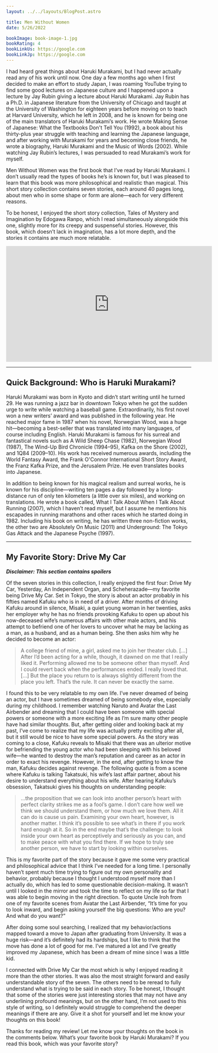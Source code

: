 ```yaml
---
layout: ../../layouts/BlogPost.astro

title: Men Without Women
date: 5/26/2022

bookImage: book-image-1.jpg
bookRating: 4
bookLinkUs: https://google.com
bookLinkJp: https://google.com
---
```


I had heard great things about Haruki Murakami, but I had never actually read any of his work until now. One day a few months ago when I first decided to make an effort to study Japan, I was roaming YouTube trying to find some good lectures on Japanese culture and I happened upon a lecture by Jay Rubin giving a lecture about Haruki Murakami.
Jay Rubin has a Ph.D. in Japanese literature from the University of Chicago and taught at the University of Washington for eighteen years before moving on to teach at Harvard University, which he left in 2008, and he is known for being one of the main translators of Haruki Murakami’s work. He wrote Making Sense of Japanese: What the Textbooks Don't Tell You (1992), a book about his thirty-plus year struggle with teaching and learning the Japanese language, and after working with Murakami for years and becoming close friends, he wrote a biography, Haruki Murakami and the Music of Words (2002). While watching Jay Rubin’s lectures, I was persuaded to read Murakami’s work for myself.

Men Without Women was the first book that I’ve read by Haruki Murakami. I don’t usually read the types of books he’s is known for, but I was pleased to learn that this book was more philosophical and realistic than magical. This short story collection contains seven stories, each around 40 pages long, about men who in some shape or form are alone—each for very different reasons.

To be honest, I enjoyed the short story collection, Tales of Mystery and Imagination by Edogawa Ranpo, which I read simultaneously alongside this one, slightly more for its creepy and suspenseful stories. However, this book, which doesn’t lack in imagination, has a lot more depth, and the stories it contains are much more relatable.

<iframe class="w-full h-auto aspect-video" width="560" height="315" src="https://www.youtube-nocookie.com/embed/3VJPQjyKPMc" title="YouTube video player" frameborder="0" allow="accelerometer; autoplay; clipboard-write; encrypted-media; gyroscope; picture-in-picture" allowfullscreen></iframe>

---

## Quick Background: Who is Haruki Murakami?

Haruki Murakami was born in Kyoto and didn’t start writing until he turned 29. He was running a jazz bar in downtown Tokyo when he got the sudden urge to write while watching a baseball game. Extraordinarily, his first novel won a new writers’ award and was published in the following year. He reached major fame in 1987 when his novel, Norwegian Wood, was a huge hit—becoming a best-seller that was translated into many languages, of course including English.
Haruki Murakami is famous for his surreal and fantastical novels such as A Wild Sheep Chase (1982), Norwegian Wood (1987), The Wind-Up Bird Chronicle (1994–95), Kafka on the Shore (2002), and 1Q84 (2009–10). His work has received numerous awards, including the World Fantasy Award, the Frank O'Connor International Short Story Award, the Franz Kafka Prize, and the Jerusalem Prize. He even translates books into Japanese.

In addition to being known for his magical realism and surreal works, he is known for his discipline—writing ten pages a day followed by a long-distance run of only ten kilometers (a little over six miles), and working on translations. He wrote a book called, What I Talk About When I Talk About Running (2007), which I haven’t read myself, but I assume he mentions his escapades in running marathons and other races which he started doing in 1982. Including his book on writing, he has written three non-fiction works, the other two are Absolutely On Music (2011) and Underground: The Tokyo Gas Attack and the Japanese Psyche (1997).

---

## My Favorite Story: Drive My Car

**_Disclaimer: This section contains spoilers_**

Of the seven stories in this collection, I really enjoyed the first four: Drive My Car, Yesterday, An Independent Organ, and Scheherazade—my favorite being Drive My Car. Set in Tokyo, the story is about an actor probably in his fifties named Kafuku who is in need of a driver. After months of driving Kafuku around in silence, Misaki, a quiet young woman in her twenties, asks her employer why he has no friends provoking Kafuku to open up about his now-deceased wife’s numerous affairs with other male actors, and his attempt to befriend one of her lovers to uncover what he may be lacking as a man, as a husband, and as a human being. She then asks him why he decided to become an actor:

> A college friend of mine, a girl, asked me to join her theater club. [...] After I’d been acting for a while, though, it dawned on me that I really liked it. Performing allowed me to be someone other than myself. And I could revert back when the performances ended. I really loved that. [...] But the place you return to is always slightly different from the place you left. That’s the rule. It can never be exactly the same.

I found this to be very relatable to my own life. I’ve never dreamed of being an actor, but I have sometimes dreamed of being somebody else, especially during my childhood. I remember watching Naruto and Avatar the Last Airbender and dreaming that I could have been someone with special powers or someone with a more exciting life as I’m sure many other people have had similar thoughts. But, after getting older and looking back at my past, I’ve come to realize that my life was actually pretty exciting after all, but it still would be nice to have some special powers.
As the story was coming to a close, Kafuku reveals to Misaki that there was an ulterior motive for befriending the young actor who had been sleeping with his beloved wife—he wanted to destroy the man’s reputation and career as an actor in order to exact his revenge. However, in the end, after getting to know the man, Kafuku decides against revenge. The following quote is from a scene where Kafuku is talking Takatsuki, his wife’s last affair partner, about his desire to understand everything about his wife. After hearing Kafuku’s obsession, Takatsuki gives his thoughts on understanding people:

> ...the proposition that we can look into another person’s heart with perfect clarity strikes me as a fool’s game. I don’t care how well we think we should understand them, or how much we love them. All it can do is cause us pain. Examining your own heart, however, is another matter. I think it’s possible to see what’s in there if you work hard enough at it. So in the end maybe that’s the challenge: to look inside your own heart as perceptively and seriously as you can, and to make peace with what you find there. If we hope to truly see another person, we have to start by looking within ourselves.

This is my favorite part of the story because it gave me some very practical and philosophical advice that I think I’ve needed for a long time. I personally haven’t spent much time trying to figure out my own personality and behavior, probably because I thought I understood myself more than I actually do, which has led to some questionable decision-making. It wasn’t until I looked in the mirror and took the time to reflect on my life so far that I was able to begin moving in the right direction. To quote Uncle Iroh from one of my favorite scenes from Avatar the Last Airbender, “It’s time for you to look inward, and begin asking yourself the big questions: Who are you? And what do you want?”

After doing some soul searching, I realized that my behavior/actions mapped toward a move to Japan after graduating from University. It was a huge risk—and it’s definitely had its hardships, but I like to think that the move has done a lot of good for me. I’ve matured a lot and I’ve greatly improved my Japanese, which has been a dream of mine since I was a little kid.

I connected with Drive My Car the most which is why I enjoyed reading it more than the other stories. It was also the most straight forward and easily understandable story of the seven. The others need to be reread to fully understand what is trying to be said in each story. To be honest, I thought that some of the stories were just interesting stories that may not have any underlining profound meanings, but on the other hand, I’m not used to this style of writing, so I definitely would struggle to comprehend the deeper meanings if there are any. Give it a shot for yourself and let me know your thoughts on this book!

Thanks for reading my review! Let me know your thoughts on the book in the comments below.
What’s your favorite book by Haruki Murakami? If you read this book, which was your favorite story?
